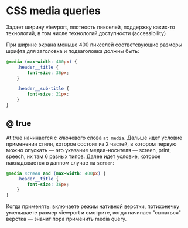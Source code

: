 # CSS media queries

Задает ширину viewport, плотность пикселей, поддержку каких-то технологий, в том числе технологий доступности (accessibility)

При ширине экрана меньше 400 пикселей соответсвующие размеры шрифта для заголовка и подзаголовка должны быть:

```css
@media (max-width: 400px) {
    .header__title {
        font-size: 36px;
    }

    .header__sub-title {
        font-size: 21px;
    }
}
```

## @ true

At true начинается с ключевого слова `at media`. Дальше идет условие применения стиля, которое состоит из 2 частей, в котором первую можно опускать — это указание медиа-носителя — screen, print, speech, их там 6 разных типов. Далее идет условие, которое накладывается в данном случае на `screen`:

```css
@media screen and (max-width: 400px) {
    .header__title {
        font-size: 36px;
    }
}
```

Когда применять: включаете режим нативной верстки, потихонечку уменьшаете размер viewport и смотрите, когда начинает "сыпаться" верстка — значит пора применить media query.
